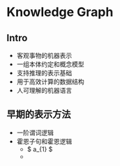 # Knowledge Graph

## Intro

- 客观事物的机器表示
- 一组本体约定和概念模型
- 支持推理的表示基础
- 用于高效计算的数据结构
- 人可理解的机器语言

## 早期的表示方法

- 一阶谓词逻辑
- 霍恩子句和霍恩逻辑
  - $ a_{1} $
  - 